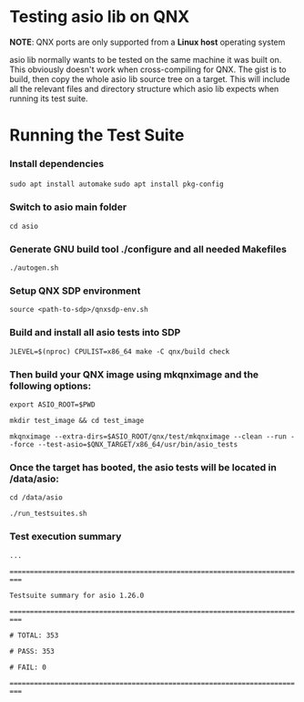 # Testing asio lib on QNX

**NOTE**: QNX ports are only supported from a **Linux host** operating system

asio lib normally wants to be tested on the same machine it was built on. This obviously doesn't work when cross-compiling for QNX. The gist is to build, then copy the whole asio lib source tree on a target. This will include all the relevant files and directory structure which asio lib expects when running its test suite.

# Running the Test Suite

### Install dependencies

`sudo apt install automake`
`sudo apt install pkg-config`

### Switch to asio main folder

`cd asio`

### Generate GNU build tool ./configure and all needed Makefiles

`./autogen.sh`

### Setup QNX SDP environment

`source <path-to-sdp>/qnxsdp-env.sh`

### Build and install all asio tests into SDP

`JLEVEL=$(nproc) CPULIST=x86_64 make -C qnx/build check`

### Then build your QNX image using mkqnximage and the following options:

`export ASIO_ROOT=$PWD`

`mkdir test_image && cd test_image`

`mkqnximage --extra-dirs=$ASIO_ROOT/qnx/test/mkqnximage --clean --run --force --test-asio=$QNX_TARGET/x86_64/usr/bin/asio_tests`

### Once the target has booted, the asio tests will be located in /data/asio:

`cd /data/asio`
    
`./run_testsuites.sh`

### Test execution summary
`...`

`=========================================================================`

`Testsuite summary for asio 1.26.0`

`=========================================================================`

`# TOTAL: 353`

`# PASS: 353`

`# FAIL: 0`

`=========================================================================`